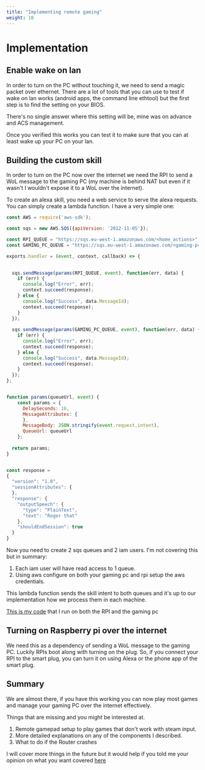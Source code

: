 ```yaml
---
title: "Implementing remote gaming"
weight: 10
---
```


# Implementation

## Enable wake on lan

In order to turn on the PC without touching it, we need to send a magic packet over ethernet. There are a lot of tools that you can use to test
if wake on lan works (android apps, the command line ethtool) but the first step is to find the setting on your BIOS.

There's no single answer where this setting will be, mine was on advance and ACS management.

Once you verified this works you can test it to make sure that you can at least wake up your PC on your lan.



## Building the custom skill

In order to turn on the PC now over the internet we need the RPI to send a WoL message to the gaming PC (my machine is behind NAT but even if it wasn't I wouldn't expose it to a WoL over the internet).

To create an alexa skill, you need a web service to serve the alexa requests. You can simply create a lambda function. I have a very simple one:

```javascript
const AWS = require('aws-sdk');

const sqs = new AWS.SQS({apiVersion: '2012-11-05'}); 

const RPI_QUEUE = "https://sqs.eu-west-1.amazonaws.com/<home_actions>";
const GAMING_PC_QUEUE = "https://sqs.eu-west-1.amazonaws.com/<gaming-pc-actions>";

exports.handler = (event, context, callback) => {
 

  sqs.sendMessage(params(RPI_QUEUE, event), function(err, data) {
    if (err) {
      console.log("Error", err);
      context.succeed(response);
    } else {
      console.log("Success", data.MessageId);
      context.succeed(response);
    }
  });
  
  sqs.sendMessage(params(GAMING_PC_QUEUE, event), function(err, data) {
    if (err) {
      console.log("Error", err);
      context.succeed(response);
    } else {
      console.log("Success", data.MessageId);
      context.succeed(response);
    }
  });
};


function params(queueUrl, event) {
    const params = {
      DelaySeconds: 10,
      MessageAttributes: {
      },
      MessageBody: JSON.stringify(event.request.intent),
      QueueUrl: queueUrl
    };
  
  return params;
}


const response = 
{
  "version": "1.0",
  "sessionAttributes": {
  },
  "response": {
    "outputSpeech": {
      "type": "PlainText",
      "text": "Roger that"
    },
    "shouldEndSession": true
  }
}

```

Now you need to create 2 sqs queues and 2 iam users. I'm not covering this but in summary:
1. Each iam user will have read access to 1 queue.
2. Using aws configure on both your gaming pc and rpi setup the aws credentials.


This lambda function sends the skill intent to both queues and it's up to our implementation how we process them in each machine.

[This is my code](https://github.com/vaslabs/home-automation) that I run on both the RPI and the gaming pc


## Turning on Raspberry pi over the internet

We need this as a dependency of sending a WoL message to the gaming PC. Luckily RPIs boot along with turning on the plug. So, if you connect your RPI to the smart plug, you can turn it on using Alexa or the phone app of the smart plug.


## Summary

We are almost there, if you have this working you can now play most games and manage your gaming PC over the internet effectively.

Things that are missing and you might be interested at.

1. Remote gamepad setup to play games that don't work with steam input.
2. More detailed explanations on any of the components I described.
3. What to do if the Router crashes

I will cover more things in the future but it would help if you told me your opinion on what you want covered [here](https://www.reddit.com/r/linux_gaming/comments/nksdry/personal_stadia/)